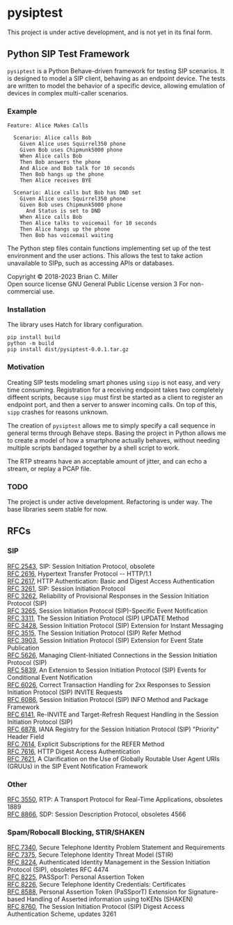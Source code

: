 # pysiptest

This project is under active development, and is not yet in its final form.

## Python SIP Test Framework

`pysiptest` is a Python Behave-driven framework for testing SIP scenarios.
It is designed to model a SIP client, behaving as an endpoint device.  The
tests are written to model the behavior of a specific device, allowing
emulation of devices in complex multi-caller scenarios.

### Example

    Feature: Alice Makes Calls

      Scenario: Alice calls Bob
        Given Alice uses Squirrel350 phone
        Given Bob uses Chipmunk5000 phone
        When Alice calls Bob
        Then Bob answers the phone
        And Alice and Bob talk for 10 seconds
        Then Bob hangs up the phone
        Then Alice receives BYE

      Scenario: Alice calls but Bob has DND set
        Given Alice uses Squirrel350 phone
        Given Bob uses Chipmunk5000 phone
          And Status is set to DND
        When Alice calls Bob
        Then Alice talks to voicemail for 10 seconds
        Then Alice hangs up the phone
        Then Bob has voicemail waiting

The Python step files contain functions implementing set up of the
test environment and the user actions.  This allows the test to take
action unavailable to SIPp, such as accessing APIs or databases.

Copyright &copy; 2018-2023 Brian C. Miller<br>
Open source license GNU General Public License version 3
For non-commercial use.

### Installation

The library uses Hatch for library configuration.

    pip install build
    python -m build
    pip install dist/pysiptest-0.0.1.tar.gz

### Motivation

Creating SIP tests modeling smart phones using `sipp` is not easy, and very
time consuming.  Registration for a receiving endpoint takes two completely
diffeent scripts, because `sipp` must first be started as a client to
register an endpoint port, and then a server to answer incoming calls.  On top
of this, `sipp` crashes for reasons unknown.

The creation of `pysiptest` allows me to simply specify a call sequence in
general terms through Behave steps.  Basing the project in Python allows
me to create a model of how a smartphone actually behaves, without needing
multiple scripts bandaged together by a shell script to work.

The RTP streams have an acceptable amount of jitter, and can echo a stream,
or replay a PCAP file.

### TODO

The project is under active development.  Refactoring is under way.  The base
libraries seem stable for now.

## RFCs

### SIP

[RFC 2543](https://datatracker.ietf.org/doc/html/rfc2543), SIP: Session Initiation Protocol, obsolete<br>
[RFC 2616](https://datatracker.ietf.org/doc/html/rfc2616), Hypertext Transfer Protocol -- HTTP/1.1<br>
[RFC 2617](https://datatracker.ietf.org/doc/html/rfc2617), HTTP Authentication: Basic and Digest Access Authentication<br>
[RFC 3261](https://datatracker.ietf.org/doc/html/rfc3261.html), SIP: Session Initiation Protocol<br>
[RFC 3262](https://datatracker.ietf.org/doc/html/rfc3262.html), Reliability of Provisional Responses in the Session Initiation Protocol (SIP)<br>
[RFC 3265](https://datatracker.ietf.org/doc/html/rfc3265.html), Session Initiation Protocol (SIP)-Specific Event Notification<br>
[RFC 3311](https://datatracker.ietf.org/doc/html/rfc3311.html), The Session Initiation Protocol (SIP) UPDATE Method<br>
[RFC 3428](https://datatracker.ietf.org/doc/html/rfc3428.html), Session Initiation Protocol (SIP) Extension for Instant Messaging<br>
[RFC 3515](https://datatracker.ietf.org/doc/html/rfc3515.html), The Session Initiation Protocol (SIP) Refer Method<br>
[RFC 3903](https://datatracker.ietf.org/doc/html/rfc3903.html), Session Initiation Protocol (SIP) Extension for Event State Publication<br>
[RFC 5626](https://datatracker.ietf.org/doc/html/rfc5626.html), Managing Client-Initiated Connections in the Session Initiation Protocol (SIP)<br>
[RFC 5839](https://datatracker.ietf.org/doc/html/rfc5839.html), An Extension to Session Initiation Protocol (SIP) Events for Conditional Event Notification<br>
[RFC 6026](https://datatracker.ietf.org/doc/html/rfc6026.html), Correct Transaction Handling for 2xx Responses to Session Initiation Protocol (SIP) INVITE Requests<br>
[RFC 6086](https://datatracker.ietf.org/doc/html/rfc6086.html), Session Initiation Protocol (SIP) INFO Method and Package Framework<br>
[RFC 6141](https://datatracker.ietf.org/doc/html/rfc6141.html), Re-INVITE and Target-Refresh Request Handling in the Session Initiation Protocol (SIP)<br>
[RFC 6878](https://datatracker.ietf.org/doc/html/rfc6878.html), IANA Registry for the Session Initiation Protocol (SIP) "Priority" Header Field<br>
[RFC 7614](https://datatracker.ietf.org/doc/html/rfc7614.html), Explicit Subscriptions for the REFER Method<br>
[RFC 7616](https://datatracker.ietf.org/doc/html/rfc7616.html), HTTP Digest Access Authentication<br>
[RFC 7621](https://datatracker.ietf.org/doc/html/rfc7621.html), A Clarification on the Use of Globally Routable User Agent URIs (GRUUs) in the SIP Event Notification Framework<br>

### Other

[RFC 3550](https://datatracker.ietf.org/doc/html/rfc3550), RTP: A Transport Protocol for Real-Time Applications, obsoletes 1889<br>
[RFC 8866](https://datatracker.ietf.org/doc/html/rfc8866), SDP: Session Description Protocol, obsoletes 4566

### Spam/Robocall Blocking, STIR/SHAKEN

[RFC 7340](https://datatracker.ietf.org/doc/html/rfc7340), Secure Telephone Identity Problem Statement and Requirements<br>
[RFC 7375](https://datatracker.ietf.org/doc/html/rfc7375), Secure Telephone Identity Threat Model (STIR)<br>
[RFC 8224](https://datatracker.ietf.org/doc/html/rfc8224), Authenticated Identity Management in the Session Initiation Protocol (SIP), obsoletes RFC 4474<br>
[RFC 8225](https://datatracker.ietf.org/doc/html/rfc8225), PASSporT: Personal Assertion Token<br>
[RFC 8226](https://datatracker.ietf.org/doc/html/rfc8226), Secure Telephone Identity Credentials: Certificates<br>
[RFC 8588](https://datatracker.ietf.org/doc/html/rfc8588), Personal Assertion Token (PaSSporT) Extension for Signature-based Handling of Asserted information using toKENs (SHAKEN)<br>
[RFC 8760](https://datatracker.ietf.org/doc/html/rfc8760), The Session Initiation Protocol (SIP) Digest Access Authentication Scheme, updates 3261
